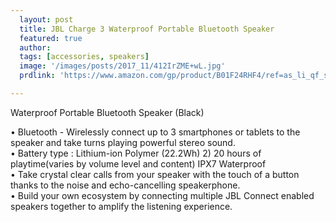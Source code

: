```yaml
---
  layout: post
  title: JBL Charge 3 Waterproof Portable Bluetooth Speaker
  featured: true
  author: 
  tags: [accessories, speakers]
  image: '/images/posts/2017_11/412IrZME+wL.jpg'
  prdlink: 'https://www.amazon.com/gp/product/B01F24RHF4/ref=as_li_qf_sp_asin_il_tl?ie=UTF8&tag=ehdwhqkr-20&camp=1789&creative=9325&linkCode=as2&creativeASIN=B01F24RHF4&linkId=c3e0dd8424146dcded6ed031d05c7be4'

---
```


Waterproof Portable Bluetooth Speaker (Black)
<br>

• Bluetooth - Wirelessly connect up to 3 smartphones or tablets to the speaker and take turns playing powerful stereo sound.<br>
• Battery type : Lithium-ion Polymer (22.2Wh) 2) 20 hours of playtime(varies by volume level and content)
IPX7 Waterproof<br>
• Take crystal clear calls from your speaker with the touch of a button thanks to the noise and echo-cancelling speakerphone.<br>
• Build your own ecosystem by connecting multiple JBL Connect enabled speakers together to amplify the listening experience.<br>